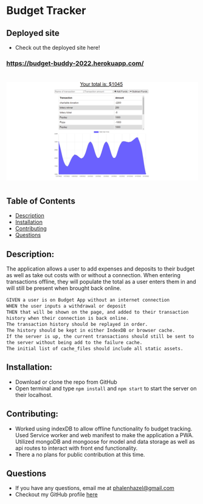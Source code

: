 # Budget Tracker

## Deployed site
- Check out the deployed site here!

### https://budget-buddy-2022.herokuapp.com/
#
![Screenshot of Landing page.](./assets/wep-page-screenshot.png)
#

## Table of Contents

- [Description](#Description)
- [Installation](#Installation)
- [Contributing](#Contributing)
- [Questions](#Questions)

## Description:

The application allows a user to add expenses and deposits to their budget as well as take out costs with or without a connection. When entering transactions offline, they will populate the total as a user enters them in and will still be present when brought back online.

```
GIVEN a user is on Budget App without an internet connection
WHEN the user inputs a withdrawal or deposit
THEN that will be shown on the page, and added to their transaction history when their connection is back online.
The transaction history should be replayed in order.
The history should be kept in either IndexDB or browser cache.
If the server is up, the current transactions should still be sent to
the server without being add to the failure cache.
The initial list of cache_files should include all static assets.

```

## Installation:

- Download or clone the repo from GitHub
- Open terminal and type ```npm install``` and ```npm start``` to start the server on their localhost.

## Contributing:
- Worked using indexDB to allow offline functionality fo budget tracking. Used Service worker and web manifest to make the application a PWA. Utilized mongoDB and mongoose for model and data storage as well as api routes to interact with front end functionality.
- There a no plans for public contribution at this time.

## Questions

- If you have any questions, email me at phalenhazel@gmail.com
- Checkout my GitHub profile [here](https://github.com/PhalenH)
